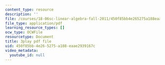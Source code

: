 ```yaml
---
content_type: resource
description: ''
file: /courses/18-06sc-linear-algebra-fall-2011/450f85bb4e265275a188eaae2939167c_OZxzHcW663g.pdf
file_type: application/pdf
learning_resource_types: []
ocw_type: OCWFile
resourcetype: Document
title: 3play pdf file
uid: 450f85bb-4e26-5275-a188-eaae2939167c
video_metadata:
  youtube_id: null
---
```

